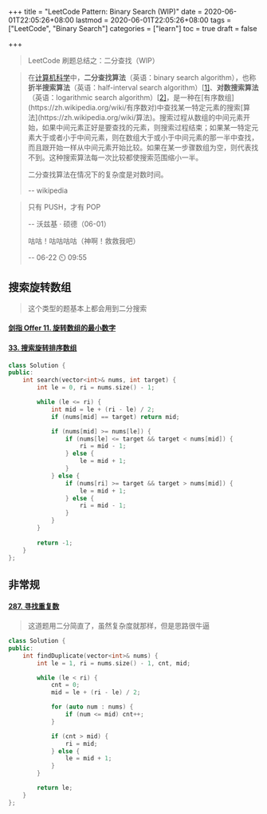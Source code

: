 +++
title = "LeetCode Pattern: Binary Search (WIP)"
date = 2020-06-01T22:05:26+08:00
lastmod = 2020-06-01T22:05:26+08:00
tags = ["LeetCode", "Binary Search"]
categories = ["learn"]
toc = true
draft = false

+++

> LeetCode 刷题总结之：二分查找（WIP）

<!--more-->

> 在[计算机科学](https://zh.wikipedia.org/wiki/计算机科学)中，**二分查找算法**（英语：binary search algorithm），也称**折半搜索算法**（英语：half-interval search algorithm）[[1\]](https://zh.wikipedia.org/wiki/二分搜尋演算法#cite_note-1)、**对数搜索算法**（英语：logarithmic search algorithm）[[2\]](https://zh.wikipedia.org/wiki/二分搜尋演算法#cite_note-FOOTNOTEKnuth1998§6.2.1_("Searching_an_ordered_table"),_subsection_"Binary_search"-2)，是一种在[有序数组](https://zh.wikipedia.org/wiki/有序数对)中查找某一特定元素的搜索[算法](https://zh.wikipedia.org/wiki/算法)。搜索过程从数组的中间元素开始，如果中间元素正好是要查找的元素，则搜索过程结束；如果某一特定元素大于或者小于中间元素，则在数组大于或小于中间元素的那一半中查找，而且跟开始一样从中间元素开始比较。如果在某一步骤数组为空，则代表找不到。这种搜索算法每一次比较都使搜索范围缩小一半。
>
> 二分查找算法在情况下的复杂度是对数时间。
>
> -\- wikipedia

> 只有 PUSH，才有 POP
>
> -\- 沃兹基 · 硕德（06-01）
>
> 咕咕！咕咕咕咕（神啊！救救我吧）
>
> -\- 06-22 :timer_clock: 09:55

## 搜索旋转数组

> 这个类型的题基本上都会用到二分搜索

#### [剑指 Offer 11. 旋转数组的最小数字](https://leetcode-cn.com/problems/xuan-zhuan-shu-zu-de-zui-xiao-shu-zi-lcof/)



#### [33. 搜索旋转排序数组](https://leetcode-cn.com/problems/search-in-rotated-sorted-array/)

```cpp
class Solution {
public:
    int search(vector<int>& nums, int target) {
        int le = 0, ri = nums.size() - 1;

        while (le <= ri) {
            int mid = le + (ri - le) / 2;
            if (nums[mid] == target) return mid;

            if (nums[mid] >= nums[le]) {
                if (nums[le] <= target && target < nums[mid]) {
                    ri = mid - 1;
                } else {
                    le = mid + 1;
                }
            } else {
                if (nums[ri] >= target && target > nums[mid]) {
                    le = mid + 1;
                } else {
                    ri = mid - 1;
                }
            }
        }
        
        return -1;
    }
};
```



## 非常规

#### [287. 寻找重复数](https://leetcode-cn.com/problems/find-the-duplicate-number/)

> 这道题用二分简直了，虽然复杂度就那样，但是思路很牛逼

```cpp
class Solution {
public:
    int findDuplicate(vector<int>& nums) {
        int le = 1, ri = nums.size() - 1, cnt, mid;

        while (le < ri) {
            cnt = 0;
            mid = le + (ri - le) / 2;

            for (auto num : nums) {
                if (num <= mid) cnt++;
            }

            if (cnt > mid) {
                ri = mid;
            } else {
                le = mid + 1;
            }
        }

        return le; 
    }
};
```

